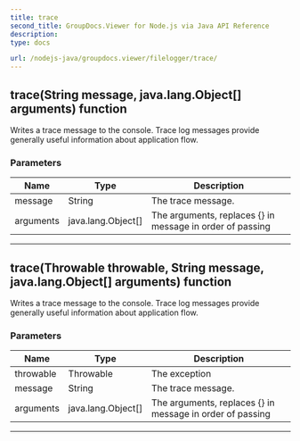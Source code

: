 ```yaml
---
title: trace
second_title: GroupDocs.Viewer for Node.js via Java API Reference
description: 
type: docs

url: /nodejs-java/groupdocs.viewer/filelogger/trace/
---
```


## trace(String message, java.lang.Object[] arguments)  function
Writes a trace message to the console.
 Trace log messages provide generally useful information about application flow.

### Parameters

| Name | Type | Description |
| --- | --- | --- |
| message | String | The trace message. |
| arguments | java.lang.Object[] | The arguments, replaces {} in message in order of passing |


---


## trace(Throwable throwable, String message, java.lang.Object[] arguments)  function
Writes a trace message to the console.
 Trace log messages provide generally useful information about application flow.

### Parameters

| Name | Type | Description |
| --- | --- | --- |
| throwable | Throwable | The exception |
| message | String | The trace message. |
| arguments | java.lang.Object[] | The arguments, replaces {} in message in order of passing |


---


